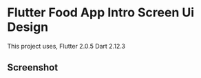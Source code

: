 # Flutter Food App Intro Screen Ui Design

This project uses,
    Flutter 2.0.5 
    Dart 2.12.3


## Screenshot



